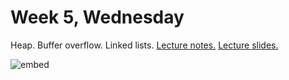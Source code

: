 # Week 5, Wednesday

Heap. Buffer overflow. Linked lists. [Lecture notes.](http://cdn.cs50.net/2014/fall/lectures/5/w/notes5w/notes5w.html) [Lecture slides.](http://cdn.cs50.net/2014/fall/lectures/5/w/week5w.pdf)

![embed](https://www.youtube.com/embed/3CucWfhuNUc)